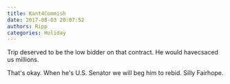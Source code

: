 ```yaml
---
title: Kant4Commish
date: 2017-08-03 20:07:52
authors: Ripp
categories: Holiday
---
```


 Trip deserved to be the low bidder on that contract. He would havecsaced us millions.

That's okay. When he's U.S. Senator we will beg him to rebid. Silly Fairhope.